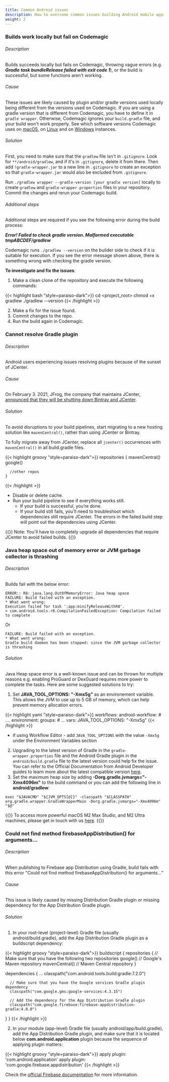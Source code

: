 ```yaml
---
title: Common Android issues
description: How to overcome common issues building Android mobile apps on Codemagic
weight: 2
---
```


### Builds work locally but fail on Codemagic

###### Description
Builds succeeds locally but fails on Codemagic, throwing vague errors (e.g. _**Gradle task bundleRelease failed with exit code 1**_), or the build is successful, but some functions aren't working.

###### Cause
These issues are likely caused by plugin and/or gradle versions used locally being different from the versions used on Codemagic. If you are using a gradle version that is different from Codemagic, you have to define it in `gradle wrapper`. Otherwise, Codemagic ignores your `build.gradle` file, and your build won't work properly. See which software versions Codemagic uses on [macOS](../specs/versions-macos), on [Linux](../specs/versions-linux) and on [Windows](../specs/versions-windows) instances.

###### Solution
First, you need to make sure that the `gradlew` file isn't in `.gitignore`. Look for `**/android/gradlew`, and if it's in `.gitignore`, delete it from there. Then add `!gradle-wrapper.jar` to a new line in `.gitignore` to create an exception so that `gradle-wrapper.jar` would also be excluded from `.gitignore`.

Run `./gradlew wrapper --gradle-version [your gradle version]` locally to create `gradlew` and `gradle-wrapper.properties` files in your repository. Commit the changes and rerun your Codemagic build.

###### Additional steps
Additional steps are required if you see the following error during the build process:

_**Error! Failed to check gradle version. Malformed executable tmpABCDEF/gradlew**_

Codemagic runs `./gradlew --version` on the builder side to check if it is suitable for execution. If you see the error message shown above, there is something wrong with checking the gradle version.

**To investigate and fix the issues**:

1. Make a clean clone of the repository and execute the following commands:

{{< highlight bash "style=paraiso-dark">}}
  cd <project_root>
  chmod +x gradlew
  ./gradlew --version
{{< /highlight >}}

2. Make a fix for the issue found.
3. Commit changes to the repo.
4. Run the build again in Codemagic.



### Cannot resolve Gradle plugin

###### Description
Android users experiencing issues resolving plugins because of the sunset of JCenter.

###### Cause
On February 3. 2021, JFrog, the company that maintains JCenter, [announced that they will be shutting down Bintray and JCenter](https://jfrog.com/blog/into-the-sunset-bintray-jcenter-gocenter-and-chartcenter/).

###### Solution
To avoid disruptions to your build pipelines, start migrating to a new hosting solution like `mavenCentral()`, rather than using JCenter or Bintray.

To fully migrate away from JCenter, replace all `jcenter()` occurrences with `mavenCentral()` in all build.gradle files.

{{< highlight groovy "style=paraiso-dark">}}
  repositories {
    mavenCentral()
      google()

      //other repos
    }
{{< /highlight >}}

- Disable or delete cache.
- Run your build pipeline to see if everything works still.
  - If your build is successful, you’re done.
  - If your build still fails, you’ll need to troubleshoot which dependencies still require JCenter. The errors in the failed build step will point out the dependencies using JCenter.

{{<notebox>}}
Note: You'll have to completely upgrade all dependencies that require JCenter to avoid failed builds.
{{</notebox>}}


### Java heap space out of memory error or JVM garbage collector is thrashing

###### Description
Builds fail with the below error:

    ERROR:: R8: java.lang.OutOfMemoryError: Java heap space
    FAILURE: Build failed with an exception.
    * What went wrong:
    Execution failed for task ':app:minifyReleaseWithR8'.
    > com.android.tools.r8.CompilationFailedException: Compilation failed to complete

Or

    FAILURE: Build failed with an exception.
    * What went wrong:
    Gradle build daemon has been stopped: since the JVM garbage collector is thrashing


###### Solution

Java Heap space error is a well-known issue and can be thrown for multiple reasons e.g. enabling ProGuard or DexGuard requires more power to complete the tasks. Here are some suggested solutions to try:

1. Set **JAVA_TOOL_OPTIONS: "-Xmx5g"** as an environement variable. This allows the JVM to use up to 5 GB of memory, which can help prevent memory allocation errors.

{{< highlight yaml "style=paraiso-dark">}}
  workflows:
    android-workflow:
      # ....
      environment:
        groups:
          # ...
        vars:
          JAVA_TOOL_OPTIONS: "-Xmx5g"
{{< /highlight >}}
- if using Workflow Editor - add `JAVA_TOOL_OPTIONS` with the value `-Xmx5g` under the Environment Variables section

2. Upgrading to the latest version of Gradle in the `gradle-wrapper.properties` file and the Android Gradle plugin in the `android/build.gradle` file to the latest version could help fix the issue. You can refer to the Official Documentation from Android Developer guides to learn more about the latest compatible version [here](https://developer.android.com/studio/releases/gradle-plugin#updating-gradle).
3. Set the maximum heap size by adding **-Dorg.gradle.jvmargs="-Xmx4096m"** to the build command or you can add the following line in **android/gradlew**:

```
exec "$JAVACMD" "${JVM_OPTS[@]}" -classpath "$CLASSPATH" org.gradle.wrapper.GradleWrapperMain -Dorg.gradle.jvmargs="-Xmx4096m" "$@"
```
{{<notebox>}}
To access more powerful macOS M2 Max Studio, and M2 Ultra machines, please get in touch with us [here](https://codemagic.io/contact/). 
{{</notebox>}}

### Could not find method firebaseAppDistribution() for arguments...

###### Description
When publishing to Firebase app Distribution using Gradle, build fails with this error "Could not find method firebaseAppDistribution() for arguments..."

###### Cause
This issue is likely caused by missing Distribution Gradle plugin or missing dependency for the App Distribution Gradle plugin.

###### Solution
1. In your root-level (project-level) Gradle file (usually android/build.gradle), add the App Distribution Gradle plugin as a buildscript dependency:

{{< highlight groovy "style=paraiso-dark">}}
buildscript {
  repositories {
    // Make sure that you have the following two repositories
    google()  // Google's Maven repository
    mavenCentral()  // Maven Central repository
  }

  dependencies {
      ...
      classpath("com.android.tools.build:gradle:7.2.0")

      // Make sure that you have the Google services Gradle plugin dependency
      classpath("com.google.gms:google-services:4.3.15")

      // Add the dependency for the App Distribution Gradle plugin
      classpath("com.google.firebase:firebase-appdistribution-gradle:4.0.0")
  }
}
{{< /highlight >}}

2. In your module (app-level) Gradle file (usually android/app/build.gradle), add the App Distribution Gradle plugin, and make sure that it is located below **com.android.application** plugin because the sequence of applying plugin matters:

{{< highlight groovy "style=paraiso-dark">}}
apply plugin: 'com.android.application'
apply plugin: 'com.google.firebase.appdistribution'
{{< /highlight >}}

Check the [official Firebase documentation](https://firebase.google.com/docs/app-distribution/android/distribute-gradle?apptype=aab#step_1_set_up_your_android_project) for more information.
